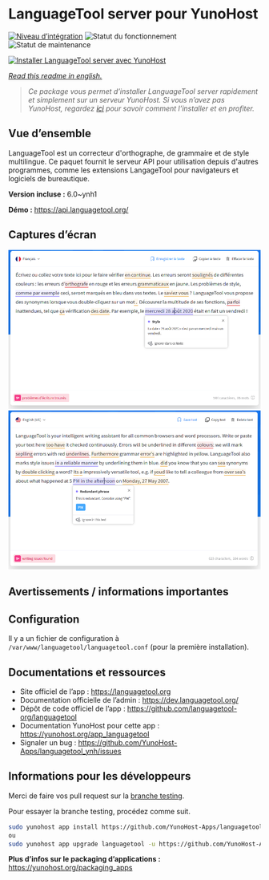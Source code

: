 <!--
N.B.: This README was automatically generated by https://github.com/YunoHost/apps/tree/master/tools/README-generator
It shall NOT be edited by hand.
-->

# LanguageTool server pour YunoHost

[![Niveau d’intégration](https://dash.yunohost.org/integration/languagetool.svg)](https://dash.yunohost.org/appci/app/languagetool) ![Statut du fonctionnement](https://ci-apps.yunohost.org/ci/badges/languagetool.status.svg) ![Statut de maintenance](https://ci-apps.yunohost.org/ci/badges/languagetool.maintain.svg)

[![Installer LanguageTool server avec YunoHost](https://install-app.yunohost.org/install-with-yunohost.svg)](https://install-app.yunohost.org/?app=languagetool)

*[Read this readme in english.](./README.md)*

> *Ce package vous permet d’installer LanguageTool server rapidement et simplement sur un serveur YunoHost.
Si vous n’avez pas YunoHost, regardez [ici](https://yunohost.org/#/install) pour savoir comment l’installer et en profiter.*

## Vue d’ensemble

LanguageTool est un correcteur d'orthographe, de grammaire et de style multilingue. Ce paquet fournit le serveur API pour utilisation depuis d'autres programmes, comme les extensions LangageTool pour navigateurs et logiciels de bureautique.


**Version incluse :** 6.0~ynh1

**Démo :** https://api.languagetool.org/

## Captures d’écran

![Capture d’écran de LanguageTool server](./doc/screenshots/screenshot_fr.png)
![Capture d’écran de LanguageTool server](./doc/screenshots/screenshot.png)

## Avertissements / informations importantes

## Configuration

Il y a un fichier de configuration à `/var/www/languagetool/languagetool.conf` (pour la première installation).

## Documentations et ressources

* Site officiel de l’app : <https://languagetool.org>
* Documentation officielle de l’admin : <https://dev.languagetool.org/>
* Dépôt de code officiel de l’app : <https://github.com/languagetool-org/languagetool>
* Documentation YunoHost pour cette app : <https://yunohost.org/app_languagetool>
* Signaler un bug : <https://github.com/YunoHost-Apps/languagetool_ynh/issues>

## Informations pour les développeurs

Merci de faire vos pull request sur la [branche testing](https://github.com/YunoHost-Apps/languagetool_ynh/tree/testing).

Pour essayer la branche testing, procédez comme suit.

``` bash
sudo yunohost app install https://github.com/YunoHost-Apps/languagetool_ynh/tree/testing --debug
ou
sudo yunohost app upgrade languagetool -u https://github.com/YunoHost-Apps/languagetool_ynh/tree/testing --debug
```

**Plus d’infos sur le packaging d’applications :** <https://yunohost.org/packaging_apps>